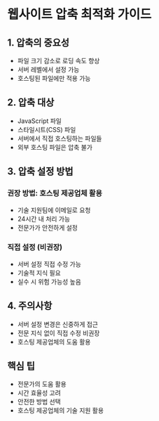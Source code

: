 # 웹사이트 압축 최적화 가이드

## 1. 압축의 중요성

- 파일 크기 감소로 로딩 속도 향상
- 서버 레벨에서 설정 가능
- 호스팅된 파일에만 적용 가능

## 2. 압축 대상

- JavaScript 파일
- 스타일시트(CSS) 파일
- 서버에서 직접 호스팅하는 파일들
- 외부 호스팅 파일은 압축 불가

## 3. 압축 설정 방법

### 권장 방법: 호스팅 제공업체 활용

- 기술 지원팀에 이메일로 요청
- 24시간 내 처리 가능
- 전문가가 안전하게 설정

### 직접 설정 (비권장)

- 서버 설정 직접 수정 가능
- 기술적 지식 필요
- 실수 시 위험 가능성 높음

## 4. 주의사항

- 서버 설정 변경은 신중하게 접근
- 전문 지식 없이 직접 수정 비권장
- 호스팅 제공업체의 도움 활용

## 핵심 팁

- 전문가의 도움 활용
- 시간 효율성 고려
- 안전한 방법 선택
- 호스팅 제공업체의 기술 지원 활용
